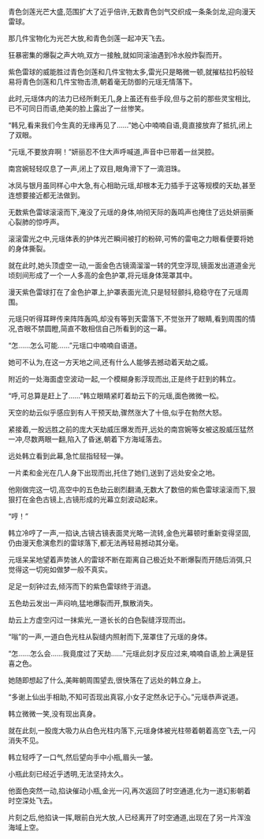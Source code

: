 
青色剑莲光芒大盛,范围扩大了近乎倍许,无数青色剑气交织成一条条剑龙,迎向漫天雷球。

那几件宝物化为光芒大放,和青色剑莲一起冲天飞去。

狂暴密集的爆裂之声大响,双方一接触,就如同滚油遇到冷水般炸裂而开。

紫色雷球的威能胜过青色剑莲和几件宝物太多,雷光只是略微一顿,就摧枯拉朽般轻易将青色剑莲和几件宝物击溃,朝着毫无防御的元瑶无情落下。

此时,元瑶体内的法力已经所剩无几,身上虽还有些手段,但与之前的那些灵宝相比,已不可同日而语,绝美的脸上露出了一丝惨笑。

“韩兄,看来我们今生真的无缘再见了……”她心中喃喃自语,竟直接放弃了抵抗,闭上了双眼。

“元瑶,不要放弃啊！”妍丽忍不住大声呼喊道,声音中已带着一丝哭腔。

南宫婉轻轻叹息了一声,闭上了双目,眼角滑下了一滴泪珠。

冰凤与银月虽同样心中大急,有心相助元瑶,却根本无力插手于这等规模的天劫,甚至连想要接近都无法做到。

无数紫色雷球滚滚而下,淹没了元瑶的身体,响彻天际的轰鸣声也掩住了远处妍丽撕心裂肺的惊呼声。

滚滚雷光之中,元瑶体表的护体光芒瞬间被打的粉碎,可怖的雷电之力眼看便要将她的身体撕裂。

就在此时,她头顶虚空一动,一面金色古镜滴溜溜一转的凭空浮现,镜面发出道道金光顷刻间形成了一个一人多高的金色护罩,将元瑶身体笼罩其中。

漫天紫色雷球打在了金色护罩上,护罩表面光流,只是轻轻颤抖,稳稳守在了元瑶周围。

元瑶只听得耳畔传来阵阵轰鸣,却没有等到天雷落下,不觉张开了眼睛,看到周围的情况,杏眼不禁圆瞪,简直不敢相信自己所看到的这一幕。

“怎……怎么可能……”元瑶口中喃喃自语道。

她可不认为,在这一方天地之间,还有什么人能够去撼动着天劫之威。

附近的一处海面虚空波动一起,一个模糊身影浮现而出,正是终于赶到的韩立。

“呼,可总算是赶上了……”韩立眼睛紧盯着劫云下的元瑶,面色微微一松。

天空的劫云似乎感应到有人干预天劫,骤然涨大了十倍,似乎在勃然大怒。

紧接着,一股远胜之前的庞大天劫威压爆发而开,远处的南宫婉等女被这股威压猛然一冲,尽数两眼一翻,陷入了昏迷,朝着下方海域落去。

远处韩立看到此幕,急忙屈指轻轻一弹。

一片柔和金光在几人身下出现而出,托住了她们,送到了远处安全之地。

他刚做完这一切,高空中的五色劫云剧烈翻涌,无数大了数倍的紫色雷球滚滚而下,狠狠打在金色古镜上,古镜形成的光幕立刻波动起来。

“哼！”

韩立冷哼了一声,一掐诀,古镜古镜表面灵光略一流转,金色光幕顿时重新变得坚固,仍由漫天愈演愈烈的雷球落下,都无法再轻易撼动其分毫。

元瑶呆呆地望着声势骇人的雷球不断在距离自己极近处不断爆裂而开随后消弭,只觉得这一切宛如做梦一般不真实。

足足一刻钟过去,倾泻而下的紫色雷球终于消退。

五色劫云发出一声闷响,猛地爆裂而开,飘散消失。

劫云上方虚空闪过一抹紫光,一道长长的白色裂缝浮现而出。

“嗡”的一声,一道白色光柱从裂缝内照射而下,笼罩住了元瑶的身体。

“怎……怎么会……我竟度过了天劫……”元瑶此刻才反应过来,喃喃自语,脸上满是狂喜之色。

她随即想起了什么,美眸朝周围望去,很快落在了远处的韩立身上。

“多谢上仙出手相助,不知可否现出真容,小女子定然永记于心。”元瑶恭声说道。

韩立微微一笑,没有现出真身。

就在此刻,一股庞大吸力从白色光柱内落下,元瑶身体被光柱带着朝着高空飞去,一闪消失不见。

韩立轻呼了一口气,然后望向手中小瓶,眉头一皱。

小瓶此刻已经近乎透明,无法坚持太久。

他面色突然一动,掐诀催动小瓶,金光一闪,再次返回了时空通道,化为一道幻影朝着时空深处飞去。

片刻之后,他掐诀一挥,眼前白光大放,人已经离开了时空通道,出现在了另一片浑浊海域上空。